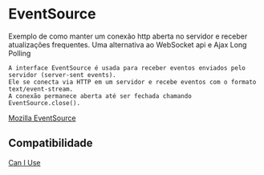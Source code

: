 # EventSource
Exemplo de como manter um conexão http aberta no servidor e receber atualizações frequentes. Uma alternativa ao WebSocket api e Ajax Long Polling

```
A interface EventSource é usada para receber eventos enviados pelo servidor (server-sent events). 
Ele se conecta via HTTP em um servidor e recebe eventos com o formato text/event-stream. 
A conexão permanece aberta até ser fechada chamando EventSource.close().
```
[Mozilla EventSource](https://developer.mozilla.org/pt-BR/docs/Web/API/EventSource)



## Compatibilidade
[Can I Use](https://caniuse.com/#search=EventSourcee)


